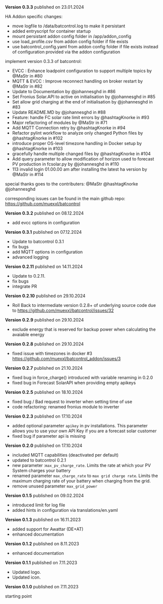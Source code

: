 **Version 0.3.3** published on 23.01.2024

HA Addon specific changes:  

- move logfile to /data/batcontrol.log to make it persistant
- added entryscript for container startup
- mount persistant addon config folder in /app/addon_config
- use load_profile.csv from addon config folder if file exists
- use batcontrol_config.yaml from addon config folder if file exists instead of configuration provided via the addon configuration

implement version 0.3.3 of batcontrol:

- EVCC : Enhance loadpoint configuration to support multiple topics by @MaStr in #80
- MQTT & EVCC : Improve reconnect handling on broker restart by @MaStr in #82
- Update to Documentation by @johannesghd in #86
- Set Fronius Solar.API to active on initialisation by @johannesghd in #85
- Set allow grid charging at the end of initialisation by @johannesghd in #83
- Update README.MD by @johannesghd in #88
- Feature: handle FC solar rate limit errors by @hashtagKnorke in #93
- Major refactoring of modules by @MaStr in #71
- Add MQTT Connection retry by @hashtagKnorke in #94
- Refactor pylint workflow to analyze only changed Python files by @hashtagKnorke in #102
- introduce proper OS-level timezone handling in Docker setup by @hashtagKnorke in #103
- gracefully handle multiple changed files by @hashtagKnorke in #104
- Add query parameter to allow modification of horizon used to forecast PV production in fcsolar.py by @johannesghd in #110
- 113 invalid login 01.00.00 am after installing the latest ha version by @MaStr in #114

special thanks goes to the contributers:
@MaStr
@hashtagKnorke
@johannesghd

corresponding issues can be found in the main github repo:
https://github.com/muexxl/batcontrol

**Version 0.3.2** published on 08.12.2024

- add evcc options in configuration

**Version 0.3.1** published on 07.12.2024

- Update to batcontrol 0.3.1
- fix bugs
- add MQTT options in configuration
- advanced logging

**Version 0.2.11** published on 14.11.2024

- Update to 0.2.11.
- fix bugs
- integrate PR

**Version 0.2.10** published on 29.10.2024

- Roll Back to intermediate version 0.2.8+ of underlying source code due to https://github.com/muexxl/batcontrol/issues/32

**Version 0.2.9** published on 29.10.2024

- exclude energy that is reserved for backup power when calculating the avaiable energy

**Version 0.2.8** published on 29.10.2024

- fixed issue with timezones in docker #3 https://github.com/muexxl/batcontrol_addon/issues/3

**Version 0.2.7** published on 21.10.2024

- fixed bug in force_charge() introduced with variable renaming in 0.2.0
- fixed bug in Forecast SolarAPI when providing empty apikeys

**Version 0.2.5** published on 18.10.2024

- fixed bug / Bad request to inverter when setting time of use
- code refactoring: renamed fronius module to inverter

**Version 0.2.3** published on 17.10.2024

- added optional parameter `apikey` in pv installations. This parameter allows you to use your own API Key if you are a forecast solar customer
- fixed bug if parameter api is missing

**Version 0.2.0** published on 17.10.2024

- included MQTT capabilities (deactivated per default)
- updated to batcontrol 0.2.1
- new parameter :`max_pv_charge_rate`. Limits the rate at which your PV System charges your battery
- renamed parameter `max_charge_rate` to `max grid charge rate`. Limits the maximum charging rate of your battery when charging from the grid.
- remove unused parameter `max_grid_power`

**Version 0.1.5** published on 09.02.2024

- introduced limit for log file
- added hints in configuration via translations/en.yaml

**Version 0.1.3** published on 16.11.2023

- added support for Awattar (DE+AT)
- enhanced documentation

**Version 0.1.2** published on 8.11.2023

- enhanced documentation

**Version 0.1.1** published on 7.11.2023

- Updated logo.
- Updated icon.

**Version 0.1.0** published on 7.11.2023

starting point
